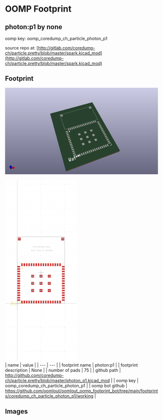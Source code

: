 # OOMP Footprint  
## photon:p1  by none  
  
oomp key: oomp_coredump_ch_particle_photon_p1  
  
source repo at: [http://gitlab.com/coredump-ch/particle.pretty/blob/master/spark.kicad_mod](http://gitlab.com/coredump-ch/particle.pretty/blob/master/spark.kicad_mod)  
## Footprint  
  
[![working_kicad_pcb_3d.png](working_kicad_pcb_3d_600.png)](working_kicad_pcb_3d.png)  
  
[![working.png](working_600.png)](working.png)  
| name | value | 
| --- | --- | 
| footprint name | photon:p1 | 
| footprint description | None | 
| number of pads | 75 | 
| github path | http://github.com/coredump-ch/particle.pretty/blob/master/photon_p1.kicad_mod | 
| oomp key | oomp_coredump_ch_particle_photon_p1 | 
| oomp bot github | https://github.com/oomlout/oomlout_oomp_footprint_bot/tree/main/footprints/coredump_ch_particle_photon_p1/working | 
## Images  
